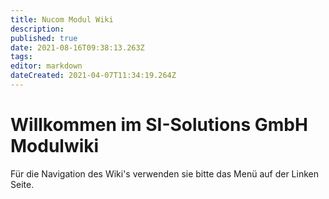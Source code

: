 ```yaml
---
title: Nucom Modul Wiki
description: 
published: true
date: 2021-08-16T09:38:13.263Z
tags: 
editor: markdown
dateCreated: 2021-04-07T11:34:19.264Z
---
```


# Willkommen im SI-Solutions GmbH Modulwiki

Für die Navigation des Wiki's verwenden sie bitte das Menü auf der Linken Seite.

